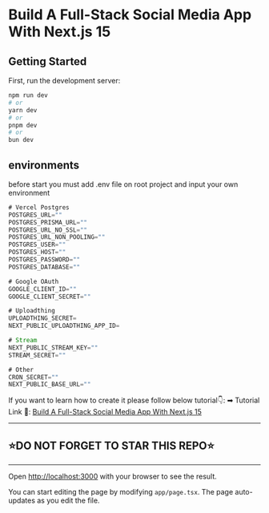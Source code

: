 # Build A Full-Stack Social Media App With Next.js 15

## Getting Started

First, run the development server:

```bash
npm run dev
# or
yarn dev
# or
pnpm dev
# or
bun dev
```

## environments

before start you must add .env file on root project and input your own environment

```js
# Vercel Postgres
POSTGRES_URL=""
POSTGRES_PRISMA_URL=""
POSTGRES_URL_NO_SSL=""
POSTGRES_URL_NON_POOLING=""
POSTGRES_USER=""
POSTGRES_HOST=""
POSTGRES_PASSWORD=""
POSTGRES_DATABASE=""

# Google OAuth
GOOGLE_CLIENT_ID=""
GOOGLE_CLIENT_SECRET=""

# Uploadthing
UPLOADTHING_SECRET=
NEXT_PUBLIC_UPLOADTHING_APP_ID=

# Stream
NEXT_PUBLIC_STREAM_KEY=""
STREAM_SECRET=""

# Other
CRON_SECRET=""
NEXT_PUBLIC_BASE_URL=""
```

If you want to learn how to create it please follow below tutorial👇:
➡ Tutorial Link 💚: [Build A Full-Stack Social Media App With Next.js 15](https://www.youtube.com/watch?v=TyV12oBDsYI&t=0s)

---

## ⭐DO NOT FORGET TO STAR THIS REPO⭐

---

Open [http://localhost:3000](http://localhost:3000) with your browser to see the result.

You can start editing the page by modifying `app/page.tsx`. The page auto-updates as you edit the file.
